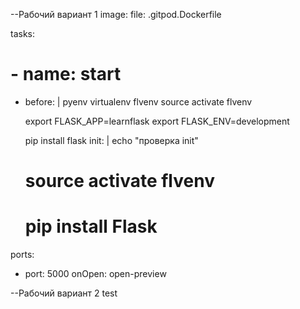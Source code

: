 --Рабочий вариант 1
image: 
  file:  .gitpod.Dockerfile

tasks:
  # - name: start
- before: |
    pyenv virtualenv flvenv
    source activate flvenv

    export FLASK_APP=learnflask
    export FLASK_ENV=development
      
    pip install flask
  init:  |
    echo "проверка init"
    #   source activate flvenv
    #   pip install Flask  



ports:
  - port: 5000
    onOpen: open-preview

--Рабочий вариант 2 
test   
